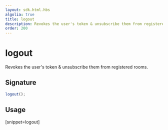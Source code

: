```yaml
---
layout: sdk.html.hbs
algolia: true
title: logout
description: Revokes the user's token & unsubscribe them from registered rooms.
order: 200
---
```


# logout

Revokes the user's token & unsubscribe them from registered rooms.

## Signature

```javascript
logout();
```

## Usage

[snippet=logout]
